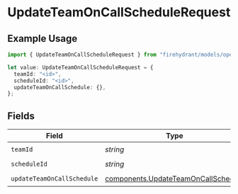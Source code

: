 # UpdateTeamOnCallScheduleRequest

## Example Usage

```typescript
import { UpdateTeamOnCallScheduleRequest } from "firehydrant/models/operations";

let value: UpdateTeamOnCallScheduleRequest = {
  teamId: "<id>",
  scheduleId: "<id>",
  updateTeamOnCallSchedule: {},
};
```

## Fields

| Field                                                                                      | Type                                                                                       | Required                                                                                   | Description                                                                                |
| ------------------------------------------------------------------------------------------ | ------------------------------------------------------------------------------------------ | ------------------------------------------------------------------------------------------ | ------------------------------------------------------------------------------------------ |
| `teamId`                                                                                   | *string*                                                                                   | :heavy_check_mark:                                                                         | N/A                                                                                        |
| `scheduleId`                                                                               | *string*                                                                                   | :heavy_check_mark:                                                                         | N/A                                                                                        |
| `updateTeamOnCallSchedule`                                                                 | [components.UpdateTeamOnCallSchedule](../../models/components/updateteamoncallschedule.md) | :heavy_check_mark:                                                                         | N/A                                                                                        |